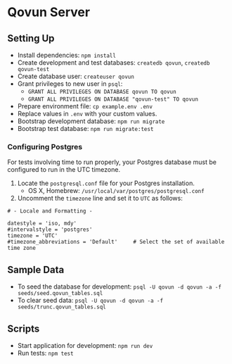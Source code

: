 # Qovun Server

## Setting Up

- Install dependencies: `npm install`
- Create development and test databases: `createdb qovun`, `createdb qovun-test`
- Create database user: `createuser qovun`
- Grant privileges to new user in `psql`:
  - `GRANT ALL PRIVILEGES ON DATABASE qovun TO qovun`
  - `GRANT ALL PRIVILEGES ON DATABASE "qovun-test" TO qovun`
- Prepare environment file: `cp example.env .env`
- Replace values in `.env` with your custom values.
- Bootstrap development database: `npm run migrate`
- Bootstrap test database: `npm run migrate:test`

### Configuring Postgres

For tests involving time to run properly, your Postgres database must be configured to run in the UTC timezone.

1. Locate the `postgresql.conf` file for your Postgres installation.
    - OS X, Homebrew: `/usr/local/var/postgres/postgresql.conf`
2. Uncomment the `timezone` line and set it to `UTC` as follows:

```
# - Locale and Formatting -

datestyle = 'iso, mdy'
#intervalstyle = 'postgres'
timezone = 'UTC'
#timezone_abbreviations = 'Default'     # Select the set of available time zone
```

## Sample Data

- To seed the database for development: `psql -U qovun -d qovun -a -f seeds/seed.qovun_tables.sql`
- To clear seed data: `psql -U qovun -d qovun -a -f seeds/trunc.qovun_tables.sql`

## Scripts

- Start application for development: `npm run dev`
- Run tests: `npm test`
